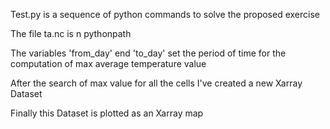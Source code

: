 Test.py is a sequence of python commands to solve the proposed exercise 

The file ta.nc is n pythonpath 

The variables 'from_day' end 'to_day' set the period of time for the computation of max average temperature value 

After the search of max value for all the cells I've created a new Xarray Dataset 

Finally this Dataset is plotted as an Xarray map 
